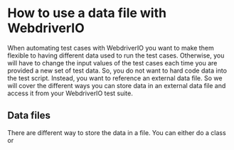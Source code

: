 # How to use a data file with WebdriverIO

When automating test cases with WebdriverIO you want to make them flexible to having different data used to run the test cases. Otherwise, you will have to change the input values of the test cases each time you are provided a new set of test data.
So, you do not want to hard code data into the test script. Instead, you want to reference an external data file.  So we will cover the different ways you can store data in an external data file and access it from your WebdriverIO test suite.

## Data files
There are different way to store the data in a file. You can either do a class or 

